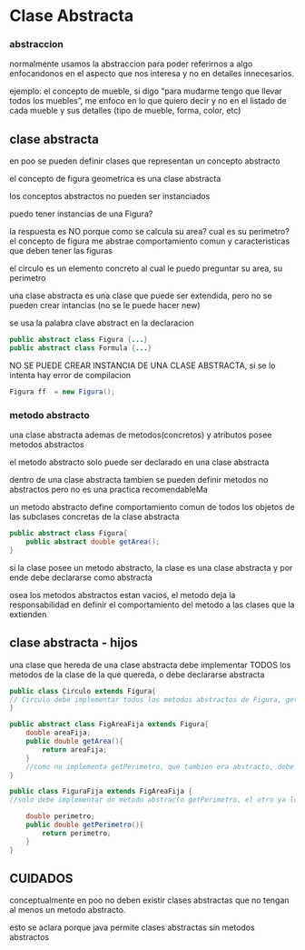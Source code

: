 # Clase Abstracta

### abstraccion

normalmente usamos la abstraccion para poder referirnos a algo enfocandonos en el aspecto que nos interesa y no en detalles innecesarios.

ejemplo: el concepto de mueble, si digo “para mudarme tengo que llevar todos los muebles”, me enfoco en lo que quiero decir y no en el listado de cada mueble y sus detalles (tipo de mueble, forma, color, etc)

## clase abstracta

en poo se pueden definir clases que representan un concepto abstracto

el concepto de figura geometrica es una clase abstracta

los conceptos abstractos no pueden ser instanciados

puedo tener instancias de una Figura?

la respuesta es NO porque como se calcula su area? cual es su perimetro? el concepto de figura me abstrae comportamiento comun y caracteristicas que deben tener las figuras

el circulo es un elemento concreto al cual le puedo preguntar su area, su perimetro

una clase abstracta es una clase que puede ser extendida, pero no se pueden crear intancias (no se le puede hacer new)

se usa la palabra clave abstract en la declaracion

```java
public abstract class Figura {...}
public abstract class Formula {...}
```

NO SE PUEDE CREAR INSTANCIA DE UNA CLASE ABSTRACTA, si se lo intenta hay error de compilacion

```java
Figura ff  = new Figura();
```

### metodo abstracto

una clase abstracta ademas de metodos(concretos) y atributos posee metodos abstractos 

el metodo abstracto solo puede ser declarado en una clase abstracta

dentro de una clase abstracta tambien se pueden definir metodos no abstractos pero no es una practica recomendableMa

un metodo abstracto define comportamiento comun de todos los objetos de las subclases concretas de la clase abstracta

```java
public abstract class Figura{
	public abstract double getArea();
}
```

si la clase posee un metodo abstracto, la clase es una clase abstracta y por ende debe declararse como abstracta

osea los metodos abstractos estan vacios, el metodo deja la responsabilidad en definir el comportamiento del metodo a las clases que la extienden

## clase abstracta - hijos

una clase que hereda de una clase abstracta debe implementar TODOS los metodos de la clase de la que quereda, o debe declararse abstracta

```java
public class Circulo extends Figura{
// Circulo debe implementar todos los metodos abstractos de Figura, getArea y getPerimetro
}
```

```java
public abstract class FigAreaFija extends Figura{
	double areaFija;
	public double getArea(){
		return areaFija;
	}
	//como no implementa getPerimetro, que tambien era abstracto, debe declararse abstracta la clase
}
```

```java
public class FiguraFija extends FigAreaFija {
//solo debe implementar un metodo abstracto getPerimetro, el otro ya lo implemento FigAreaFija

	double perimetro;
	public double getPerimetro(){
		return perimetro;
	}
}
```

## CUIDADOS

conceptualmente en poo no deben existir clases abstractas que no tengan al menos un metodo abstracto.

esto se aclara porque java permite clases abstractas sin metodos abstractos
